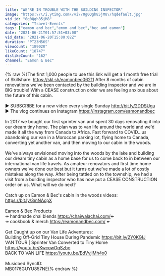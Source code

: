 ```yaml
---
title: "WE'RE IN TROUBLE WITH THE BUILDING INSPECTOR"
image: "https:\/\/i.ytimg.com\/vi\/0g0Qgh85jM8\/hqdefault.jpg"
vid_id: "0g0Qgh85jM8"
categories: "Travel-Events"
tags: ["eamon and bec","emon and bec","bec and eamon"]
date: "2021-06-21T01:57:51+03:00"
vid_date: "2021-06-20T15:00:02Z"
duration: "PT23M56S"
viewcount: "189020"
likeCount: "18747"
dislikeCount: "162"
channel: "Eamon & Bec"
---
```

{% raw %}The first 1,000 people to use this link will get a 1 month free trial of Skillshare: <a rel="nofollow" target="blank" href="https://skl.sh/eamonbec06211">https://skl.sh/eamonbec06211</a> After 8 months of cabin renovations we've been contacted by the building inspector and we are in BIG trouble! With a CEASE construction order we are feeling anxious about the future of this cabin. <br /><br />► SUBSCRIBE for a new video every single Sunday <a rel="nofollow" target="blank" href="http://bit.ly/2DDSUgu​​​">http://bit.ly/2DDSUgu​​​</a><br />► The vlog continues on Instagram <a rel="nofollow" target="blank" href="https://instagram.com/eamonandbec​​​">https://instagram.com/eamonandbec​​​</a><br /><br />In 2017 we bought our first sprinter van and spent 30 days renovating it into our dream tiny home. The plan was to van life around the world and we'd made it all the way from Canada to Africa. Fast forward to COVID...us abandoning our van in a Moroccan parking lot, flying home to Canada, converting yet another van, and then moving to our cabin in the woods.<br /><br />We've always envisioned moving into the woods by the lake and building our dream tiny cabin as a home base for us to come back to in between our international van life travels. As amateur renovators and first time home owners we've done our best but it turns out we've made a lot of costly mistakes along the way. After being tattled on to the township, we had a visit from a building inspector who has now put a CEASE CONSTRUCTION order on us. What will we do next?<br /><br />Catch up on Eamon &amp; Bec's cabin in the woods videos: <a rel="nofollow" target="blank" href="https://bit.ly/3mNAcpX​​​">https://bit.ly/3mNAcpX​​​</a><br /><br />Eamon &amp; Bec Products<br />↠ handmade chai blends <a rel="nofollow" target="blank" href="https://chaiwalachai.com/​​​">https://chaiwalachai.com/​​​</a> ↞<br />↠ cookbook &amp; merch <a rel="nofollow" target="blank" href="https://eamonandbec.com/">https://eamonandbec.com/</a> ↞<br /><br />Get Caught up on our Van Life Adventures:<br />Building Off-Grid Tiny House During Pandemic <a rel="nofollow" target="blank" href="https://bit.ly/2Y0KGIJ">https://bit.ly/2Y0KGIJ</a><br />VAN TOUR | Sprinter Van Converted to Tiny Home <a rel="nofollow" target="blank" href="https://youtu.be/KwcowOqSzbc">https://youtu.be/KwcowOqSzbc</a><br />BACK TO VAN LIFE <a rel="nofollow" target="blank" href="https://youtu.be/EdVvjlMh4x0">https://youtu.be/EdVvjlMh4x0</a><br /><br />Musicbed SyncID:<br />MB0176GUYU857NE{% endraw %}
